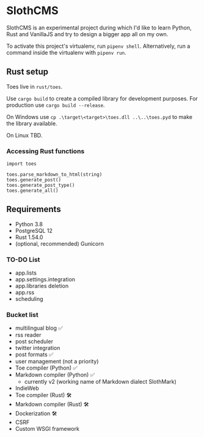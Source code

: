 # SlothCMS

SlothCMS is an experimental project during which I'd like to learn Python, Rust and VanillaJS and try to design a bigger app all on my own.

To activate this project's virtualenv, run `pipenv shell`.
Alternatively, run a command inside the virtualenv with `pipenv run`.

## Rust setup

Toes live in `rust/toes`.

Use `cargo build` to create a compiled library for development purposes. For production use `cargo build --release`.


On Windows use `cp .\target\<target>\toes.dll ..\..\toes.pyd` to make the library available.

On Linux TBD.

### Accessing Rust functions

```
import toes

toes.parse_markdown_to_html(string)
toes.generate_post()
toes.generate_post_type()
toes.generate_all()
```


## Requirements
- Python 3.8
- PostgreSQL 12
- Rust 1.54.0
- (optional, recommended) Gunicorn

### TO-DO List
- app.lists
- app.settings.integration
- app.libraries deletion
- app.rss
- scheduling


### Bucket list
- multilingual blog ✅
- rss reader 
- post scheduler 
- twitter integration 
- post formats ✅
- user management (not a priority)
- Toe compiler (Python) ✅
- Markdown compiler (Python) ✅
  - currently v2 (working name of Markdown dialect SlothMark)
- IndieWeb 
- Toe compiler (Rust) 🛠
- Markdown compiler (Rust) 🛠
- Dockerization 🛠
- CSRF
- Custom WSGI framework